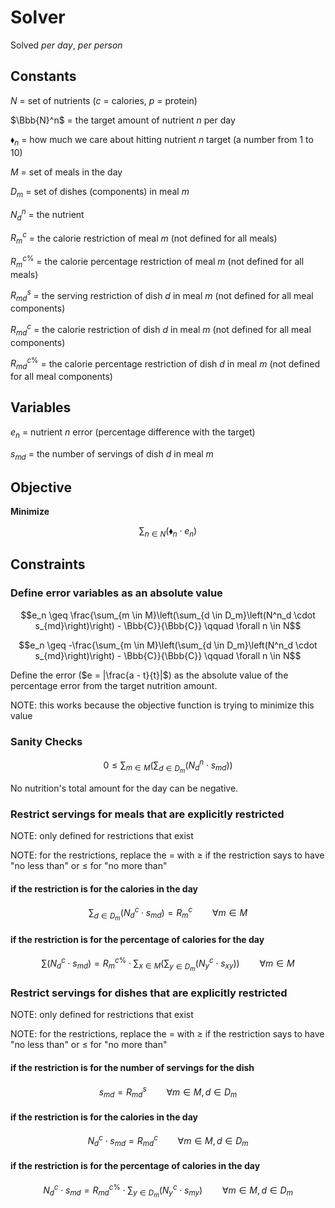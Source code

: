 # Solver

Solved *per day*, *per person*

## Constants

$N$ = set of nutrients ($c$ = calories, $p$ = protein)

$\Bbb{N}^n$ = the target amount of nutrient $n$ per day

$\blacklozenge_n$ = how much we care about hitting nutrient $n$ target (a number from 1 to 10)

$M$ = set of meals in the day

$D_m$ = set of dishes (components) in meal $m$

$N^n_d$ = the nutrient

$R^c_m$ = the calorie restriction of meal $m$ (not defined for all meals)

$R^{c\%}_m$ = the calorie percentage restriction of meal $m$ (not defined for all meals)

$R^s_{md}$ = the serving restriction of dish $d$ in meal $m$ (not defined for all meal components)

$R^c_{md}$ = the calorie restriction of dish $d$ in meal $m$ (not defined for all meal components)

$R^{c\%}_{md}$ = the calorie percentage restriction of dish $d$ in meal $m$ (not defined for all meal components)

## Variables

$e_n$ = nutrient $n$ error (percentage difference with the target)

$s_{md}$ = the number of servings of dish $d$ in meal $m$

## Objective

**Minimize**

```math
\sum_{n \in N}\left(\blacklozenge_n \cdot e_n\right)
```

## Constraints

### Define error variables as an absolute value

```math
e_n \geq \frac{\sum_{m \in M}\left(\sum_{d \in D_m}\left(N^n_d \cdot s_{md}\right)\right) - \Bbb{C}}{\Bbb{C}} \qquad \forall n \in N
```

```math
e_n \geq -\frac{\sum_{m \in M}\left(\sum_{d \in D_m}\left(N^n_d \cdot s_{md}\right)\right) - \Bbb{C}}{\Bbb{C}} \qquad \forall n \in N
```

Define the error ($e = |\frac{a - t}{t}|$) as the absolute value of the percentage error from the target nutrition amount.

NOTE: this works because the objective function is trying to minimize this value

### Sanity Checks

```math
0 \leq \sum_{m \in M}\left(\sum_{d \in D_m}\left(N^n_d \cdot s_{md}\right)\right)
```

No nutrition's total amount for the day can be negative.


### Restrict servings for meals that are explicitly restricted

NOTE: only defined for restrictions that exist

NOTE: for the restrictions, replace the $=$ with $\geq$ if the restriction says to have "no less than" or $\leq$ for "no more than"

#### if the restriction is for the calories in the day

```math
\sum_{d \in D_m}\left(N^c_d \cdot s_{md}\right) = R^c_m \qquad \forall m \in M
```

#### if the restriction is for the percentage of calories for the day

```math
\sum_{}\left(N^c_d \cdot s_{md}\right) = R^{c\%}_m \cdot \sum_{x \in M}\left(\sum_{y \in D_m}\left(N^c_y \cdot s_{xy}\right)\right) \qquad \forall m \in M
```


### Restrict servings for dishes that are explicitly restricted

NOTE: only defined for restrictions that exist

NOTE: for the restrictions, replace the $=$ with $\geq$ if the restriction says to have "no less than" or $\leq$ for "no more than"

#### if the restriction is for the number of servings for the dish

```math
s_{md} = R^s_{md} \qquad \forall m \in M, d \in D_m
```

#### if the restriction is for the calories in the day

```math
N^c_d \cdot s_{md} = R^c_{md} \qquad \forall m \in M, d \in D_m
```

#### if the restriction is for the percentage of calories in the day

```math
N^c_d \cdot s_{md} = R^{c\%}_{md} \cdot \sum_{y \in D_m}\left(N^c_y \cdot s_{my}\right) \qquad \forall m \in M, d \in D_m
```

